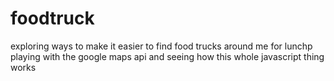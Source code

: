 foodtruck
=========

  exploring ways to make it easier to find food trucks around me for lunchp
  playing with the google maps api and seeing how this whole javascript thing works
